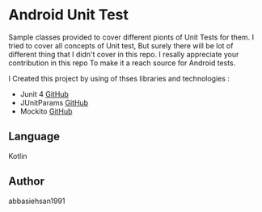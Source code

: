 # Android Unit Test

Sample classes provided to cover different pionts of Unit Tests for them. I tried to cover all concepts of
Unit test, But surely there will be lot of different thing that I didn't cover in this repo. I resally appreciate your contribution in this repo
To make it a reach source for Android tests.

I Created this project by using of thses libraries and technologies :
* Junit 4 [GitHub](https://github.com/junit-team/junit4)
* JUnitParams [GitHub](https://github.com/Pragmatists/JUnitParams)
* Mockito [GitHub](https://github.com/mockito/mockito)

## Language
Kotlin

## Author
abbasiehsan1991

